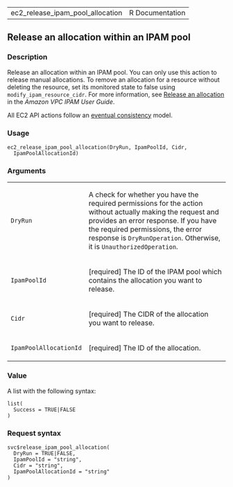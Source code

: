 <table style="width: 100%;">
<tbody>
<tr class="odd">
<td>ec2_release_ipam_pool_allocation</td>
<td style="text-align: right;">R Documentation</td>
</tr>
</tbody>
</table>

## Release an allocation within an IPAM pool

### Description

Release an allocation within an IPAM pool. You can only use this action
to release manual allocations. To remove an allocation for a resource
without deleting the resource, set its monitored state to false using
`modify_ipam_resource_cidr`. For more information, see [Release an
allocation](https://docs.aws.amazon.com/vpc/latest/ipam/) in the *Amazon
VPC IPAM User Guide*.

All EC2 API actions follow an [eventual
consistency](https://docs.aws.amazon.com/AWSEC2/latest/APIReference/query-api-troubleshooting.html#eventual-consistency)
model.

### Usage

    ec2_release_ipam_pool_allocation(DryRun, IpamPoolId, Cidr,
      IpamPoolAllocationId)

### Arguments

<table>
<colgroup>
<col style="width: 35%" />
<col style="width: 65%" />
</colgroup>
<tbody>
<tr class="odd">
<td><code
id="ec2_release_ipam_pool_allocation_:_DryRun">DryRun</code></td>
<td><p>A check for whether you have the required permissions for the
action without actually making the request and provides an error
response. If you have the required permissions, the error response is
<code>DryRunOperation</code>. Otherwise, it is
<code>UnauthorizedOperation</code>.</p></td>
</tr>
<tr class="even">
<td><code
id="ec2_release_ipam_pool_allocation_:_IpamPoolId">IpamPoolId</code></td>
<td><p>[required] The ID of the IPAM pool which contains the allocation
you want to release.</p></td>
</tr>
<tr class="odd">
<td><code id="ec2_release_ipam_pool_allocation_:_Cidr">Cidr</code></td>
<td><p>[required] The CIDR of the allocation you want to
release.</p></td>
</tr>
<tr class="even">
<td><code
id="ec2_release_ipam_pool_allocation_:_IpamPoolAllocationId">IpamPoolAllocationId</code></td>
<td><p>[required] The ID of the allocation.</p></td>
</tr>
</tbody>
</table>

### Value

A list with the following syntax:

    list(
      Success = TRUE|FALSE
    )

### Request syntax

    svc$release_ipam_pool_allocation(
      DryRun = TRUE|FALSE,
      IpamPoolId = "string",
      Cidr = "string",
      IpamPoolAllocationId = "string"
    )
